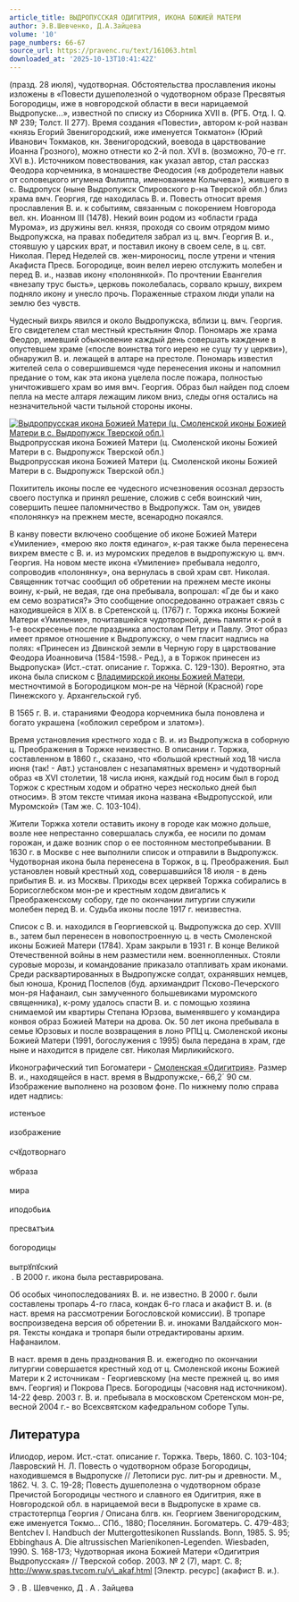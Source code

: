 ```yaml
---
article_title: ВЫДРОПУССКАЯ ОДИГИТРИЯ, ИКОНА БОЖИЕЙ МАТЕРИ
author: Э.В.Шевченко, Д.А.Зайцева
volume: '10'
page_numbers: 66-67
source_url: https://pravenc.ru/text/161063.html
downloaded_at: '2025-10-13T10:41:42Z'
---
```


(празд. 28 июля), чудотворная. Обстоятельства прославления иконы изложены в «Повести душеполезной о чудотворном образе Пресвятыя Богородицы, иже в новгородской области в веси нарицаемой Выдропуске...», известной по списку из Сборника XVII в. (РГБ. Отд. I. Q. № 239; Толст. II 277). Время создания «Повести», автором к-рой назван «князь Егорий Звенигородский, иже именуется Токматон» (Юрий Иванович Токмаков, кн. Звенигородский, воевода в царствование Иоанна Грозного), можно отнести ко 2-й пол. XVI в. (возможно, 70-е гг. XVI в.). Источником повествования, как указал автор, стал рассказ Феодора корчемника, в монашестве Феодосия («в добродетели навык от соловецкого игумена Филиппа, именованием Колычева»), жившего в с. Выдропуск (ныне Выдропужск Спировского р-на Тверской обл.) близ храма вмч. Георгия, где находилась В. и. Повесть относит время прославления В. и. к событиям, связанным с покорением Новгорода вел. кн. Иоанном III (1478). Некий воин родом из «области града Мурома», из дружины вел. князя, проходя со своим отрядом мимо Выдропужска, на правах победителя забрал из ц. вмч. Георгия В. и., стоявшую у царских врат, и поставил икону в своем селе, в ц. свт. Николая. Перед Неделей св. жен-мироносиц, после утрени и чтения Акафиста Пресв. Богородице, воин велел иерею отслужить молебен и перед В. и., назвав икону «полонянкой». По прочтении Евангелия «внезапу трус бысть», церковь поколебалась, сорвало крышу, вихрем подняло икону и унесло прочь. Пораженные страхом люди упали на землю без чувств.

Чудесный вихрь явился и около Выдропужска, вблизи ц. вмч. Георгия. Его свидетелем стал местный крестьянин Флор. Пономарь же храма Феодор, имевший обыкновение каждый день совершать каждение в опустевшем храме («после воинства того иерею не сущу ту у церкви»), обнаружил В. и. лежащей в алтаре на престоле. Пономарь известил жителей села о совершившемся чуде перенесения иконы и напомнил предание о том, как эта икона уцелела после пожара, полностью уничтожившего храм во имя вмч. Георгия. Образ был найден под слоем пепла на месте алтаря лежащим ликом вниз, следы огня остались на незначительной части тыльной стороны иконы.

[![Выдропрусская икона Божией Матери (ц. Смоленской иконы Божией Матери в с. Выдропужск Тверской обл.)](https://pravenc.ru/data/001/467/1234/i200.jpg "Кликните для увеличения картинки")](https://pravenc.ru/data/001/467/1234/i400.jpg)Выдропрусская икона Божией Матери (ц. Смоленской иконы Божией Матери в с. Выдропужск Тверской обл.)  
Выдропрусская икона Божией Матери (ц. Смоленской иконы Божией Матери в с. Выдропужск Тверской обл.)

Похититель иконы после ее чудесного исчезновения осознал дерзость своего поступка и принял решение, сложив с себя воинский чин, совершить пешее паломничество в Выдропужск. Там он, увидев «полонянку» на прежнем месте, всенародно покаялся.

В канву повести включено сообщение об иконе Божией Матери «Умиление», «мерою яко локтя единаго», к-рая также была перенесена вихрем вместе с В. и. из муромских пределов в выдропужскую ц. вмч. Георгия. На новом месте икона «Умиление» пребывала недолго, сопроводив «полонянку», она вернулась в свой храм свт. Николая. Священник тотчас сообщил об обретении на прежнем месте иконы воину, к-рый, не ведая, где она пребывала, вопрошал: «Где бы и како ем семо возратися?» Это сообщение опосредованно отражает связь с находившейся в XIX в. в Сретенской ц. (1767) г. Торжка иконы Божией Матери «Умиление», почитавшейся чудотворной, день памяти к-рой в 1-е воскресенье после праздника апостолам Петру и Павлу. Этот образ имеет прямое отношение к Выдропужску, о чем гласит надпись на полях: «Принесен из Двинской земли в Черную гору в царствование Феодора Иоанновича (1584-1598.- Ред.), а в Торжок принесен из Выдропуска» (Ист.-стат. описание г. Торжка. С. 129-130). Вероятно, эта икона была списком с [Владимирской иконы Божией Матери](<https://pravenc.ru/text/Владимирской иконы Божией Матери.html>), местночтимой в Богородицком мон-ре на Чёрной (Красной) горе Пинежского у. Архангельской губ.

В 1565 г. В. и. стараниями Феодора корчемника была поновлена и богато украшена («обложил серебром и златом»).

Время установления крестного хода с В. и. из Выдропужска в соборную ц. Преображения в Торжке неизвестно. В описании г. Торжка, составленном в 1860 г., сказано, что «большой крестный ход 18 числа июня (так! - Авт.) установлен с незапамятных времен» и чудотворный образ «в XVI столетии, 18 числа июня, каждый год носим был в город Торжок с крестным ходом и обратно через несколько дней был относим». В этом тексте чтимая икона названа «Выдропусской, или Муромской» (Там же. С. 103-104).

Жители Торжка хотели оставить икону в городе как можно дольше, возле нее непрестанно совершалась служба, ее носили по домам горожан, и даже возник спор о ее постоянном местопребывании. В 1630 г. в Москве с нее выполнили список и отправили в Выдропужск. Чудотворная икона была перенесена в Торжок, в ц. Преображения. Был установлен новый крестный ход, совершавшийся 18 июля - в день прибытия В. и. из Москвы. Приходы всех церквей Торжка собирались в Борисоглебском мон-ре и крестным ходом двигались к Преображенскому собору, где по окончании литургии служили молебен перед В. и. Судьба иконы после 1917 г. неизвестна.

Список с В. и. находился в Георгиевской ц. Выдропужска до сер. XVIII в., затем был перенесен в новопостроенную ц. в честь Смоленской иконы Божией Матери (1784). Храм закрыли в 1931 г. В конце Великой Отечественной войны в нем разместили нем. военнопленных. Стояли суровые морозы, и командование приказало отапливать храм иконами. Среди расквартированных в Выдропужске солдат, охранявших немцев, был юноша, Кронид Поспелов (буд. архимандрит Псково-Печерского мон-ря Нафанаил, сын замученного большевиками муромского священника), к-рому удалось спасти В. и. с помощью хозяина снимаемой им квартиры Степана Юрзова, выменявшего у командира конвоя образ Божией Матери на дрова. Ок. 50 лет икона пребывала в семье Юрзовых и после возвращения в лоно РПЦ ц. Смоленской иконы Божией Матери (1991, богослужения с 1995) была передана в храм, где ныне и находится в приделе свт. Николая Мирликийского.

Иконографический тип Богоматери - [Смоленская «Одигитрия»](<https://pravenc.ru/text/Смоленская  Одигитрия .html>). Размер В. и., находящейся в наст. время в Выдропужске,- 66,2´
90 см. Изображение выполнено на розовом фоне. По нижнему полю справа идет надпись: <div class="cu">истенъое</div> <div class="cu">изображение</div> <div class="cu">счꙋдотворнаго</div> <div class="cu">wбраза</div> <div class="cu">мира</div> <div class="cu">иподобьиѧ</div> <div class="cu">пресвѧтъиѧ</div> <div class="cu">богородицы</div> <div class="cu">вытрꙋпꙋский</div> . В 2000 г. икона была реставрирована.

Об особых чинопоследованиях В. и. не известно. В 2000 г. были составлены тропарь 4-го гласа, кондак 6-го гласа и акафист В. и. (в наст. время на рассмотрении Богословской комиссии). В тропаре воспроизведена версия об обретении В. и. иноками Валдайского мон-ря. Тексты кондака и тропаря были отредактированы архим. Нафанаилом.

В наст. время в день празднования В. и. ежегодно по окончании литургии совершается крестный ход от ц. Смоленской иконы Божией Матери к 2 источникам - Георгиевскому (на месте прежней ц. во имя вмч. Георгия) и Покрова Пресв. Богородицы (часовня над источником). 14-22 февр. 2003 г. В. и. пребывала в московском Сретенском мон-ре, весной 2004 г.- во Всехсвятском кафедральном соборе Тулы.

## Литература

Илиодор, иером. Ист.-стат. описание г. Торжка. Тверь, 1860. С. 103-104; Лавровский Н. Л. Повесть о чудотворном образе Богородицы, находившемся в Выдропуске // Летописи рус. лит-ры и древности. М., 1862. Ч. 3. С. 19-28; Повесть душеполезна о чудотворном образе Пречистой Богородицы честного и славного ея Одигитрия, яже в Новгородской обл. в нарицаемой веси в Выдропуске в храме св. страстотерпца Георгия / Описана блгв. кн. Георгием Звенигородским, еже именуется Токмо... СПб., 1880; Поселянин. Богоматерь. С. 479-483; Bentchev I. Handbuch der Muttergottesikonen Russlands. Bonn, 1985. S. 95; Ebbinghaus А. Die altrussischen Marienikonen-Legenden. Wiesbaden, 1990. S. 168-173; Чудотворная икона Божией Матери «Одигитрия Выдропусская» // Тверской собор. 2003. № 2 (7), март. С. 8; http://www.spas.tvcom.ru/v\_akaf.html [Электр. ресурс] (акафист В. и.).

Э .  В .  Шевченко,   Д .  А .  Зайцева
